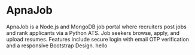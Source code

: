 # ApnaJob
ApnaJob is a Node.js and MongoDB job portal where recruiters post jobs and rank applicants via a Python ATS. Job seekers browse, apply, and upload resumes. Features include secure login with email OTP verification and a responsive Bootstrap Design.
hello
